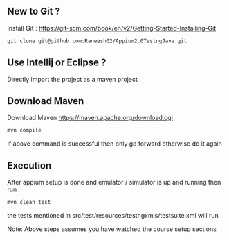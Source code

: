 

## New to Git ?

Install Git : https://git-scm.com/book/en/v2/Getting-Started-Installing-Git

```sh
git clone git@github.com:Raneesh02/Appium2.0TestngJava.git
```


## Use Intellij or Eclipse ?

Directly import the project as a maven project

## Download Maven

Download Maven https://maven.apache.org/download.cgi

```sh
mvn compile
```

If above command is successful then only go forward otherwise do it again

## Execution

After appium setup is done and emulator / simulator is up and running then run


```sh
mvn clean test
```

the tests mentioned in src/test/resources/testngxmls/testsuite.xml will run

Note: Above steps assumes you have watched the course setup sections 